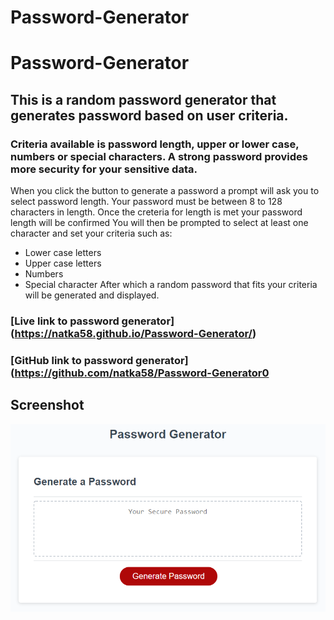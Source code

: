 # Password-Generator
# Password-Generator
## This is a random password generator that generates password based on user criteria.
### Criteria available is password length, upper or lower case, numbers or special characters. A strong password provides more security for your sensitive data.

When you click the button to generate a password a prompt will ask you to select password length.
Your password must be between 8 to 128 characters in length.
Once the creteria for length is met your password length will be confirmed
You will then be prompted to select at least one  character and set your criteria
such as: 
* Lower case letters
* Upper case letters
* Numbers
* Special character
After which a random password that fits your criteria will be generated and displayed.

### [Live link to password generator] (https://natka58.github.io/Password-Generator/)

### [GitHub link to password generator] (https://github.com/natka58/Password-Generator0

## Screenshot
<img src="assets/passworddemo.png">
